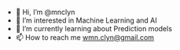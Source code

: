 - 👋 Hi, I’m @mnclyn
- 👀 I’m interested in Machine Learning and AI
- 🌱 I’m currently learning about Prediction models
- 📫 How to reach me wmn.clyn@gmail.com

<!---
mnclyn/mnclyn is a ✨ special ✨ repository because its `README.md` (this file) appears on your GitHub profile.
You can click the Preview link to take a look at your changes.
--->
